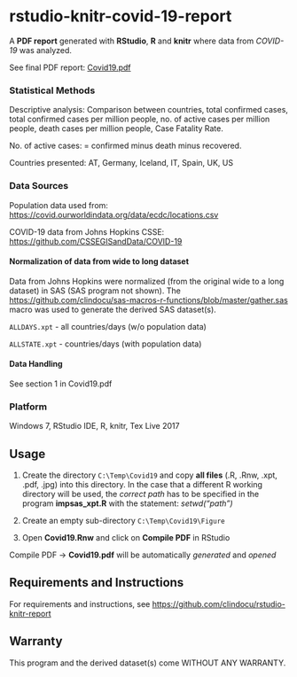 
<!-- README.Rmd markdown file generates README.md -->

# rstudio-knitr-covid-19-report

A **PDF report** generated with **RStudio**, **R** and **knitr** where
data from *COVID-19* was analyzed.

See final PDF report: [Covid19.pdf](Covid19.pdf)

### Statistical Methods

Descriptive analysis: Comparison between countries, total confirmed
cases, total confirmed cases per million people, no. of active cases per
million people, death cases per million people, Case Fatality Rate.

No. of active cases: = confirmed minus death minus recovered.

Countries presented: AT, Germany, Iceland, IT, Spain, UK, US

### Data Sources

Population data used from:
<https://covid.ourworldindata.org/data/ecdc/locations.csv>

COVID-19 data from Johns Hopkins CSSE:
<https://github.com/CSSEGISandData/COVID-19>

#### Normalization of data from wide to long dataset

Data from Johns Hopkins were normalized (from the original wide to a
long dataset) in SAS (SAS program not shown). The
<https://github.com/clindocu/sas-macros-r-functions/blob/master/gather.sas>
macro was used to generate the derived SAS dataset(s).

`ALLDAYS.xpt` - all countries/days (w/o population data)

`ALLSTATE.xpt` - countries/days (with population data)

#### Data Handling

See section 1 in Covid19.pdf

### Platform

Windows 7, RStudio IDE, R, knitr, Tex Live 2017

## Usage

1.  Create the directory `C:\Temp\Covid19` and copy **all files** (.R,
    .Rnw, .xpt, .pdf, .jpg) into this directory. In the case that a
    different R working directory will be used, the *correct path* has
    to be specified in the program **impsas\_xpt.R** with the statement:
    *setwd(“path”)*

2.  Create an empty sub-directory `C:\Temp\Covid19\Figure`

3.  Open **Covid19.Rnw** and click on **Compile PDF** in RStudio

Compile PDF -\> **Covid19.pdf** will be automatically *generated* and
*opened*

## Requirements and Instructions

For requirements and instructions, see
<https://github.com/clindocu/rstudio-knitr-report>

## Warranty

This program and the derived dataset(s) come WITHOUT ANY WARRANTY.
